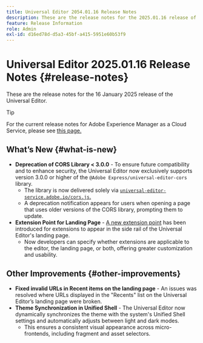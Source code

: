 ```yaml
---
title: Universal Editor 2054.01.16 Release Notes
description: These are the release notes for the 2025.01.16 release of the Universal Editor.
feature: Release Information
role: Admin
exl-id: d16ed78d-d5a3-45bf-a415-5951e60b53f9
---
```


# Universal Editor 2025.01.16 Release Notes {#release-notes}

These are the release notes for the 16 January 2025 release of the Universal Editor.

>[!TIP]
>
>For the current release notes for Adobe Experience Manager as a Cloud Service, please see [this page.](/help/release-notes/release-notes-cloud/release-notes-current.md)

## What’s New {#what-is-new}

* **Deprecation of CORS Library < 3.0.0** - To ensure future compatibility and to enhance security, the Universal Editor now exclusively supports version 3.0.0 or higher of the 
`@Adobe Express/universal-editor-cors` library.
  * The library is now delivered solely via [`universal-editor-service.adobe.io/cors.js`.](http://universal-editor-service.adobe.io/cors.js)
  * A deprecation notification appears for users when opening a page that uses older versions of the CORS library, prompting them to update.
* **Extension Point for Landing Page** - [A new extension point](/help/implementing/universal-editor/customizing.md#extending) has been introduced for extensions to appear in the side rail of the Universal Editor's landing page.
   * Now developers can specify whether extensions are applicable to the editor, the landing page, or both, offering greater customization and usability.

## Other Improvements {#other-improvements}

* **Fixed invalid URLs in Recent items on the landing page** - An issues was resolved where URLs displayed in the "Recents" list on the Universal Editor’s landing page were broken.
* **Theme Synchronization in Unified Shell** - The Universal Editor now dynamically synchronizes the theme with the system's Unified Shell settings and automatically adjusts between light and dark modes.
  * This ensures a consistent visual appearance across micro-frontends, including fragment and asset selectors.
